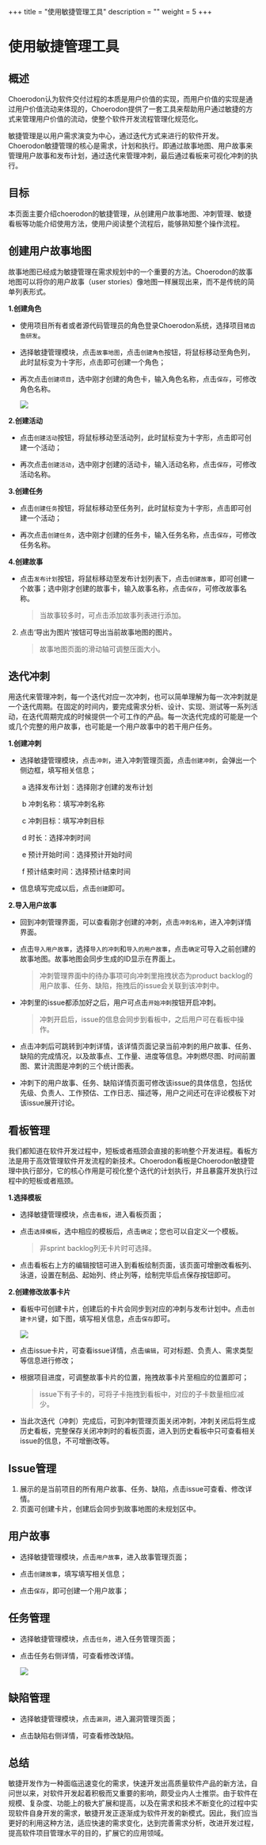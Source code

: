 ﻿+++
title = "使用敏捷管理工具"
description = ""
weight = 5
+++

# 使用敏捷管理工具
## 概述
Choerodon认为软件交付过程的本质是用户价值的实现，而用户价值的实现是通过用户价值流动来体现的，Choerodon提供了一套工具来帮助用户通过敏捷的方式来管理用户价值的流动，使整个软件开发流程管理化规范化。

敏捷管理是以用户需求演变为中心，通过迭代方式来进行的软件开发。Choerodon敏捷管理的核心是需求，计划和执行。即通过故事地图、用户故事来管理用户故事和发布计划，通过迭代来管理冲刺，最后通过看板来可视化冲刺的执行。

## 目标

本页面主要介绍choerodon的敏捷管理，从创建用户故事地图、冲刺管理、敏捷看板等功能介绍使用方法，使用户阅读整个流程后，能够熟知整个操作流程。

<h2 id="1">创建用户故事地图</h2>

故事地图已经成为敏捷管理在需求规划中的一个重要的方法。Choerodon的故事地图可以将你的用户故事（user stories）像地图一样展现出来，而不是传统的简单列表形式。

 **1.创建角色**
 

 - 使用项目所有者或者源代码管理员的角色登录Choerodon系统，选择项目`猪齿鱼研发`。
 
 - 选择敏捷管理模块，点击`故事地图`，点击`创建角色`按钮，将鼠标移动至角色列，此时鼠标变为十字形，点击即可创建一个角色；
 
 - 再次点击`创建项目`，选中刚才创建的角色卡，输入角色名称，点击`保存`，可修改角色名称。

      ![](/docs/quick-start/image/story-map.png)
  

 **2.创建活动**

 - 点击`创建活动`按钮，将鼠标移动至活动列，此时鼠标变为十字形，点击即可创建一个活动；
 
 - 再次点击`创建活动`，选中刚才创建的活动卡，输入活动名称，点击`保存`，可修改活动名称。

**3.创建任务**

 - 点击`创建任务`按钮，将鼠标移动至任务列，此时鼠标变为十字形，点击即可创建一个活动；
 
 - 再次点击`创建任务`，选中刚才创建的任务卡，输入任务名称，点击`保存`，可修改任务名称。

**4.创建故事**


 - 点击`发布计划`按钮，将鼠标移动至发布计划列表下，点击`创建故事`，即可创建一个故事；选中刚才创建的故事卡，输入故事名称，点击`保存`，可修改故事名称。
   <blockquote class="note">
     当故事较多时，可点击添加故事列表进行添加。
    </blockquote>
2. 点击‘导出为图片’按钮可导出当前故事地图的图片。
   <blockquote class="note">
    故事地图页面的滑动轴可调整压面大小。
    </blockquote>

<h2 id="1">迭代冲刺</h2>

用迭代来管理冲刺，每一个迭代对应一次冲刺，也可以简单理解为每一次冲刺就是一个迭代周期。在固定的时间内，要完成需求分析、设计、实现、测试等一系列活动，在迭代周期完成的时候提供一个可工作的产品。每一次迭代完成的可能是一个或几个完整的用户故事，也可能是一个用户故事中的若干用户任务。

**1.创建冲刺**

 - 选择敏捷管理模块，点击`冲刺`，进入冲刺管理页面，点击`创建冲刺`，会弹出一个侧边框，填写相关信息；
 
　　a 选择发布计划：选择刚才创建的发布计划
	
　　b 冲刺名称：填写冲刺名称

　　c 冲刺目标：填写冲刺目标

　　d 时长：选择冲刺时间
	
　　e 预计开始时间：选择预计开始时间
	
　　f 预计结束时间：选择预计结束时间

 - 信息填写完成以后，点击`创建`即可。

**2.导入用户故事**

 - 回到冲刺管理界面，可以查看刚才创建的冲刺，点击`冲刺名称`，进入冲刺详情界面。
 
 - 点击`导入用户故事`，选择`导入的冲刺`和`导入的用户故事`，点击`确定`可导入之前创建的故事地图。故事地图会同步生成的ID显示在界面上。
 
    <blockquote class="note">
   冲刺管理界面中的待办事项可向冲刺里拖拽状态为product backlog的用户故事、任务、缺陷，拖拽后的issue会关联到该冲刺中。
    </blockquote>
	
 - 冲刺里的issue都添加好之后，用户可点击`开始冲刺`按钮开启冲刺。
 
    <blockquote class="note">
    冲刺开启后，issue的信息会同步到看板中，之后用户可在看板中操作。
    </blockquote>

 
 - 点击冲刺后可跳转到冲刺详情，该详情页面记录当前冲刺的用户故事、任务、缺陷的完成情况，以及故事点、工作量、进度等信息。冲刺燃尽图、时间前置图、累计流图是冲刺的三个统计图表。
 
 - 冲刺下的用户故事、任务、缺陷详情页面可修改该issue的具体信息，包括优先级、负责人、工作预估、工作日志、描述等，用户之间还可在评论模板下对该issue展开讨论。

<h2 id="1">看板管理</h2>

我们都知道在软件开发过程中，短板或者瓶颈会直接的影响整个开发进程。看板方法是用于高效管理软件开发流程的新技术。Choerodon看板是Choerodon敏捷管理中执行部分，它的核心作用是可视化整个迭代的计划执行，并且暴露开发执行过程中的短板或者瓶颈。

**1.选择模板**

 - 选择敏捷管理模块，点击`看板`，进入看板页面；
 
 - 点击`选择模板`，选中相应的模板后，点击`确定`；您也可以自定义一个模板。
   <blockquote class="warning">
      非sprint  backlog列无卡片时可选择。
    </blockquote>
 - 点击看板右上方的编辑按钮可进入到看板绘制页面，该页面可增删改看板列、泳道，设置在制品、起始列、终止列等，绘制完毕后点保存按钮即可。
 
 **2.创建修改故事卡片**
 
 - 看板中可创建卡片，创建后的卡片会同步到对应的冲刺与发布计划中。点击`创建卡片`键，如下图，填写相关信息，点击`保存`即可。
 
      ![](/docs/quick-start/image/kanban.png)
	  
 - 点击issue卡片，可查看issue详情，点击`编辑`，可对标题、负责人、需求类型等信息进行修改；
 
 - 根据项目进度，可调整故事卡片的位置，拖拽故事卡片至相应的位置即可；
    <blockquote class="note">
     issue下有子卡的，可将子卡拖拽到看板中，对应的子卡数量相应减少。
    </blockquote>
 
 - 当此次迭代（冲刺）完成后，可到冲刺管理页面关闭冲刺，冲刺关闭后将生成历史看板，完整保存关闭冲刺时的看板页面，进入到历史看板中只可查看相关issue的信息，不可增删改等。

<h2 id="1">Issue管理</h2>

 1. 展示的是当前项目的所有用户故事、任务、缺陷，点击issue可查看、修改详情。
 2. 页面可创建卡片，创建后会同步到故事地图的未规划区中。

<h2 id="1">用户故事</h2>

 - 选择敏捷管理模块，点击`用户故事`，进入故事管理页面；
 
 - 点击`创建故事`，填写填写相关信息；
	  
 - 点击`保存`，即可创建一个用户故事；


<h2 id="1">任务管理</h2>

 - 选择敏捷管理模块，点击`任务`，进入任务管理页面；
 
 - 点击任务右侧详情，可查看修改详情。
	  
      ![](/docs/quick-start/image/renwu.png)


<h2 id="1">缺陷管理</h2>

 - 选择敏捷管理模块，点击`漏洞`，进入漏洞管理页面；
	  
 - 点击缺陷右侧详情，可查看修改缺陷。
 

<h2 id="1">总结</h2>

敏捷开发作为一种面临迅速变化的需求，快速开发出高质量软件产品的新方法，自问世以来，对软件开发起着积极而又重要的影响，颇受业内人士推崇。由于软件在规模、复杂度、功能上的极大扩展和提高，以及在需求和技术不断变化的过程中实现软件自身开发的需求，敏捷开发正逐渐成为软件开发的新模式。因此，我们应当更好的利用这种方法，适应快速的需求变化，达到完善需求分析，改进开发过程，提高软件项目管理水平的目的，扩展它的应用领域。